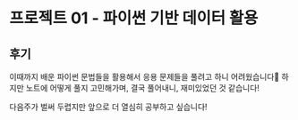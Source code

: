 # 프로젝트 01 - 파이썬 기반 데이터 활용

## 후기

이때까지 배운 파이썬 문법들을 활용해서 응용 문제들을 풀려고 하니 어려웠습니다🤣
하지만 노트에 어떻게 풀지 고민해가며, 결국 풀어내니, 재미있었던 것 같습니다!

다음주가 벌써 두렵지만 앞으로 더 열심히 공부하고 싶습니다!
